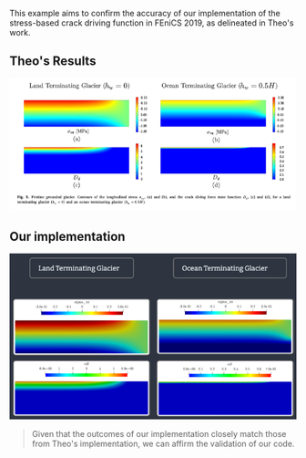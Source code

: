 This example aims to confirm the accuracy of our implementation of the stress-based crack driving function in FEniCS 2019, as delineated in Theo's work.

## Theo's Results
![](attachments/Pasted%20image%2020240105152017.png)

## Our implementation
![](attachments/Pasted%20image%2020240105155429.png)

> Given that the outcomes of our implementation closely match those from Theo's implementation, we can affirm the validation of our code.